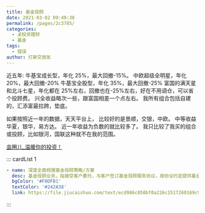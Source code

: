 ```yaml
---
title: 基金投顾
date: 2021-03-02 09:49:38
permalink: /pages/2c3785/
categories:
  - 💰投资理财
  - 基金
tags:
  - 错误
author: 打新交朋友
---
```

近五年:
牛基宝成长型，年化 25%，最大回撤-15%。
中欧超级全明星，年化 20%，最大回撤-20%
牛基宝全股型，年化 35%，最大回撤-25%
富国的满天星和北斗七星，年化都在 25%左右，回撤也在-25%左右，好在不用调仓，可以省个投顾费。
兴全收益略次一些，跟富国相差一个点左右。
我所有组合包括自建的，汇添富最拉跨，垫底。

如果按照近一年的数据，天天平台上，
比较好的是景顺，交银，中欧。
中等收益华夏，银华，易方达。
近一年收益为负数的就比较多了。
我只比较了我买的组合或投顾，比如银河，国联这种就不在我的范围。


[韭圈儿_温暖你的投资！](https://funddb.cn/community/comments_details/27827)

::: cardList 1
```yaml
- name: 深度全面梳理基金投顾策略/方案
  desc: 基金投顾业务，指接受客户委托，与客户签订基金投顾服务协议，按协议约定提供基金投资组合策略建议，代客户作出具体基金投资品种、数量和买卖时机的决策，并代客户执行基金产品申购、赎回、转换等交易申请。2019 年 10 月中国证监会发布《关于做好公开募集证券投资基金投资顾问业务试点工作的通知》，截至目前已有 54 家（22 家基金/26 家券商/3 家第三方/3 家银行）基金投顾业务试点机构。
  bgColor: '#F0DFB1'
  textColor: '#242A38'
  link: https://file.jiucaishuo.com/text/ecd986c050bf0a226c1517269169c9e6.pdf  
```
:::
